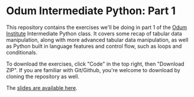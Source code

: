 # Odum Intermediate Python: Part 1

This repository contains the exercises we'll be doing in part 1 of the [Odum Institute](https://odum.unc.edu) Intermediate Python class. It covers some recap of tabular data manipulation, along with more advanced tabular data manipulation, as well as Python built in language features and control flow, such as loops and conditionals.

To download the exercises, click "Code" in the top right, then "Download ZIP". If you are familiar with Git/Github, you're welcome to download by cloning the repository as well.

The [slides are available here](https://projects.indicatrix.org/odum-intermediate-python-part-1/).